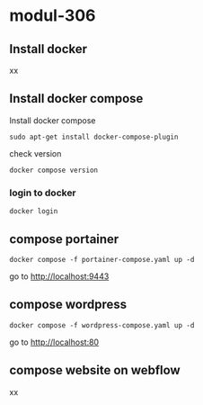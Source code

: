 # modul-306

## Install docker
xx

## Install docker compose
Install docker compose

`sudo apt-get install docker-compose-plugin`

check version 

`docker compose version`

### login to docker
`docker login`


## compose portainer
`docker compose -f portainer-compose.yaml up -d`

go to [http://localhost:9443](http://localhost:9443)


## compose wordpress
`docker compose -f wordpress-compose.yaml up -d`

go to [http://localhost:80](http://localhost:80)

## compose website on webflow
xx
